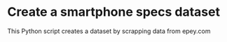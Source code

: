 # Create a smartphone specs dataset

This Python script creates a dataset by scrapping data from epey.com

